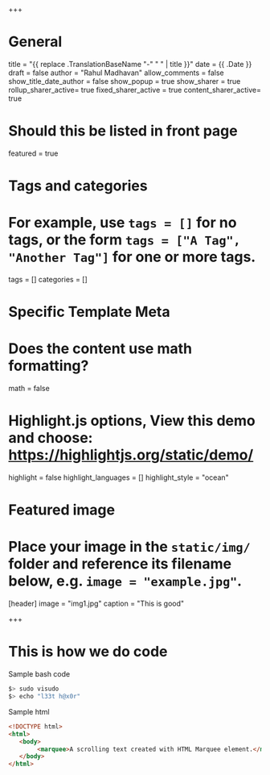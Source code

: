 +++
# General
title = "{{ replace .TranslationBaseName "-" " " | title }}"
date = {{ .Date }}
draft = false
author = "Rahul Madhavan"
allow_comments = false
show_title_date_author = false
show_popup = true
show_sharer = true
rollup_sharer_active= true
fixed_sharer_active = true
content_sharer_active= true

# Should this be listed in front page
featured = true


# Tags and categories
# For example, use `tags = []` for no tags, or the form `tags = ["A Tag", "Another Tag"]` for one or more tags.
tags = []
categories = []

# Specific Template Meta

# Does the content use math formatting?
math = false

# Highlight.js options, View this demo and choose: https://highlightjs.org/static/demo/
highlight = false
highlight_languages = []
highlight_style = "ocean"


# Featured image
# Place your image in the `static/img/` folder and reference its filename below, e.g. `image = "example.jpg"`.
[header]
        image = "img1.jpg"
        caption = "This is good"


+++

# This is how we do code
Sample bash code
```bash
$> sudo visudo
$> echo "l33t h@x0r"
```

Sample html
```html
<!DOCTYPE html>
<html>
   <body>
        <marquee>A scrolling text created with HTML Marquee element.</marquee>
   </body>
</html>
```
